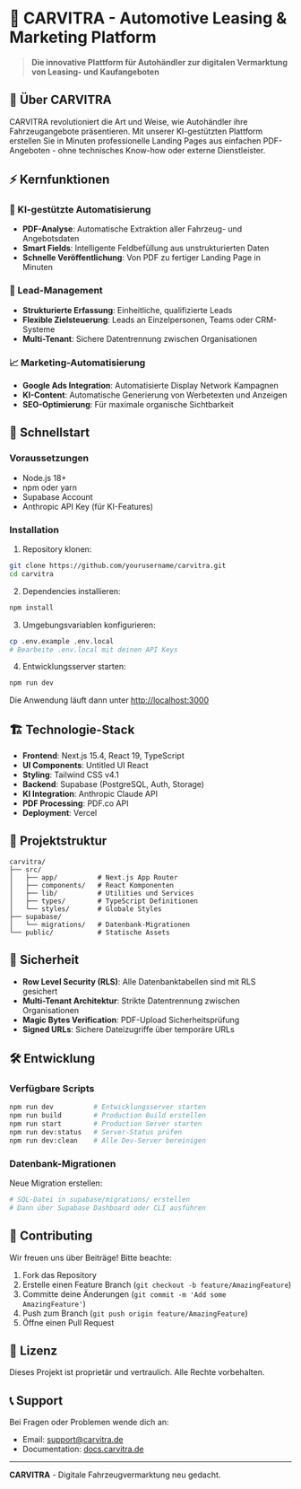 # 🚗 CARVITRA - Automotive Leasing & Marketing Platform

> **Die innovative Plattform für Autohändler zur digitalen Vermarktung von Leasing- und Kaufangeboten**

## 🎯 Über CARVITRA

CARVITRA revolutioniert die Art und Weise, wie Autohändler ihre Fahrzeugangebote präsentieren. Mit unserer KI-gestützten Plattform erstellen Sie in Minuten professionelle Landing Pages aus einfachen PDF-Angeboten - ohne technisches Know-how oder externe Dienstleister.

## ⚡ Kernfunktionen

### 🤖 KI-gestützte Automatisierung
- **PDF-Analyse**: Automatische Extraktion aller Fahrzeug- und Angebotsdaten
- **Smart Fields**: Intelligente Feldbefüllung aus unstrukturierten Daten  
- **Schnelle Veröffentlichung**: Von PDF zu fertiger Landing Page in Minuten

### 🎯 Lead-Management
- **Strukturierte Erfassung**: Einheitliche, qualifizierte Leads
- **Flexible Zielsteuerung**: Leads an Einzelpersonen, Teams oder CRM-Systeme
- **Multi-Tenant**: Sichere Datentrennung zwischen Organisationen

### 📈 Marketing-Automatisierung
- **Google Ads Integration**: Automatisierte Display Network Kampagnen
- **KI-Content**: Automatische Generierung von Werbetexten und Anzeigen
- **SEO-Optimierung**: Für maximale organische Sichtbarkeit

## 🚀 Schnellstart

### Voraussetzungen
- Node.js 18+ 
- npm oder yarn
- Supabase Account
- Anthropic API Key (für KI-Features)

### Installation

1. Repository klonen:
```bash
git clone https://github.com/yourusername/carvitra.git
cd carvitra
```

2. Dependencies installieren:
```bash
npm install
```

3. Umgebungsvariablen konfigurieren:
```bash
cp .env.example .env.local
# Bearbeite .env.local mit deinen API Keys
```

4. Entwicklungsserver starten:
```bash
npm run dev
```

Die Anwendung läuft dann unter [http://localhost:3000](http://localhost:3000)

## 🏗️ Technologie-Stack

- **Frontend**: Next.js 15.4, React 19, TypeScript
- **UI Components**: Untitled UI React
- **Styling**: Tailwind CSS v4.1
- **Backend**: Supabase (PostgreSQL, Auth, Storage)
- **KI Integration**: Anthropic Claude API
- **PDF Processing**: PDF.co API
- **Deployment**: Vercel

## 📁 Projektstruktur

```
carvitra/
├── src/
│   ├── app/          # Next.js App Router
│   ├── components/   # React Komponenten
│   ├── lib/          # Utilities und Services
│   ├── types/        # TypeScript Definitionen
│   └── styles/       # Globale Styles
├── supabase/
│   └── migrations/   # Datenbank-Migrationen
└── public/           # Statische Assets
```

## 🔐 Sicherheit

- **Row Level Security (RLS)**: Alle Datenbanktabellen sind mit RLS gesichert
- **Multi-Tenant Architektur**: Strikte Datentrennung zwischen Organisationen
- **Magic Bytes Verification**: PDF-Upload Sicherheitsprüfung
- **Signed URLs**: Sichere Dateizugriffe über temporäre URLs

## 🛠️ Entwicklung

### Verfügbare Scripts

```bash
npm run dev          # Entwicklungsserver starten
npm run build        # Production Build erstellen
npm run start        # Production Server starten
npm run dev:status   # Server-Status prüfen
npm run dev:clean    # Alle Dev-Server bereinigen
```

### Datenbank-Migrationen

Neue Migration erstellen:
```bash
# SQL-Datei in supabase/migrations/ erstellen
# Dann über Supabase Dashboard oder CLI ausführen
```

## 🤝 Contributing

Wir freuen uns über Beiträge! Bitte beachte:

1. Fork das Repository
2. Erstelle einen Feature Branch (`git checkout -b feature/AmazingFeature`)
3. Committe deine Änderungen (`git commit -m 'Add some AmazingFeature'`)
4. Push zum Branch (`git push origin feature/AmazingFeature`)
5. Öffne einen Pull Request

## 📄 Lizenz

Dieses Projekt ist proprietär und vertraulich. Alle Rechte vorbehalten.

## 📞 Support

Bei Fragen oder Problemen wende dich an:
- Email: support@carvitra.de
- Documentation: [docs.carvitra.de](https://docs.carvitra.de)

---

**CARVITRA** - Digitale Fahrzeugvermarktung neu gedacht.